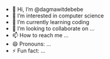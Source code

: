 - 👋 Hi, I’m @dagmawitdebebe
- 👀 I’m interested in computer science
- 🌱 I’m currently learning coding
- 💞️ I’m looking to collaborate on ...
- 📫 How to reach me ...
- 😄 Pronouns: ...
- ⚡ Fun fact: ...

<!---
dagmawitdebebe/dagmawitdebebe is a ✨ special ✨ repository because its `README.md` (this file) appears on your GitHub profile.
You can click the Preview link to take a look at your changes.
--->
